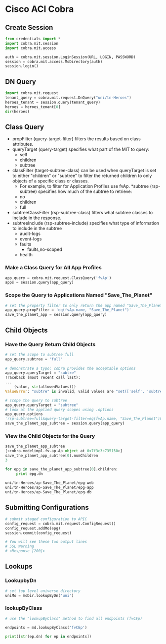 # Cisco ACI Cobra

## Create Session

```python
from credentials import *
import cobra.mit.session
import cobra.mit.access

auth = cobra.mit.session.LoginSession(URL, LOGIN, PASSWORD)
session = cobra.mit.access.MoDirectory(auth)
session.login()
```

## DN Query

```python
import cobra.mit.request
tenant_query = cobra.mit.request.DnQuery("uni/tn-Heroes")
heroes_tenant = session.query(tenant_query)
heroes = heroes_tenant[0]
dir(heroes)
```

## Class Query

* propFilter (query-target-filter) filters the results based on class attributes.
* queryTarget (query-target) specifies what part of the MIT to query:
    * self
    * children
    * subtree
* classFilter (target-subtree-class) can be used when queryTarget is set to either "children" or "subtree" to filter the returned children to only objects of a specific class or classes.
    * For example, to filter for Application Profiles use fvAp.
*subtree (rsp-subtree) specifies how much of the subtree to retrieve:
     * no
     * children
     * full
* subtreeClassFilter (rsp-subtree-class) filters what subtree classes to include in the response.
* subtreeInclude (rsp-subtree-include) specifies what type of information to include in the subtree
    * audit-logs
    * event-logs
    * faults
        * faults,no-scoped
    * health

### Make a Class Query for All App Profiles

 ```python
app_query = cobra.mit.request.ClassQuery('fvAp')
apps = session.query(app_query)
```

### Scope the Query to Applications Named "Save_The_Planet"

```python
# set the property filter to only return the app named "Save_The_Planet"
app_query.propFilter = 'eq(fvAp.name, "Save_The_Planet")'
save_the_planet_app = session.query(app_query)
```
    
## Child Objects

### Have the Query Return Child Objects

```python
# set the scope to subtree full
app_query.subtree = "full"
 
# demonstrate a typo; cobra provides the acceptable options
app_query.queryTarget = "subtre"
Traceback (most recent call last):
...
    (value, str(allowedValues)))
ValueError: "subtre" is invalid, valid values are "set(['self', 'subtree', 'children'])"

# scope the query to subtree
app_query.queryTarget = "subtree"
# look at the applied query scopes using .options
app_query.options
'rsp-subtree=full&query-target-filter=eq(fvAp.name, "Save_The_Planet")&query-target=subtree'
save_the_planet_app_subtree = session.query(app_query)
```

### View the Child Objects for the Query

```python
save_the_planet_app_subtree
[<cobra.modelimpl.fv.ap.Ap object at 0x7f3c3c735150>]
save_the_planet_app_subtree[0].numChildren
3

for epg in save_the_planet_app_subtree[0].children:
     print epg.dn
      
uni/tn-Heroes/ap-Save_The_Planet/epg-web
uni/tn-Heroes/ap-Save_The_Planet/epg-app
uni/tn-Heroes/ap-Save_The_Planet/epg-db
```

## Submitting Configurations

```python
# submit staged configuration to APIC
config_request = cobra.mit.request.ConfigRequest()
config_request.addMo(epg)
session.commit(config_request)

# You will see these two output lines
# SSL Warning
# <Response [200]>
```

## Lookups

### LookupbyDn

```python
# set top level universe directory
uniMo = moDir.lookupByDn('uni')
```

### lookupByClass

```python
# use the "lookupByClass" method to find all endpoints (fvCEp)

endpoints = md.lookupByClass('fvCEp')

print([str(ep.dn) for ep in endpoints]) 
```
